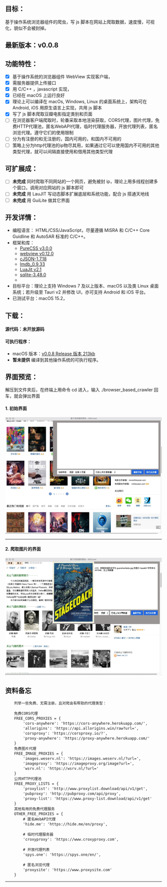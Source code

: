 ## 目标：
基于操作系统浏览器组件的爬虫，写 js 脚本在网站上爬取数据，速度慢，可视化，貌似不会被封掉。

## 最新版本：v0.0.8

## 功能特性：
- [x] 基于操作系统的浏览器组件 WebView 实现客户端，
- [x] 需服务器提供上传接口
- [x] 用 C/C++ ，javascript 实现，
- [x] 已经在 macOS 上运行良好
- [x] 理论上可以编译在 macOs, Windows, Linux 的桌面系统上，架构可在 Android, iOS 用原生语言上实现，共用 js 脚本
- [x] 写了 js 脚本爬取豆瓣电影指定类别和页面
- [ ] 在浏览器客户端爬取时，轮番采取本地渲染获取，CORS代理，图片代理，免费HTTP代理池，匿名WebAPI代理，临时代理服务器，开放代理列表，匿名浏览代理。遵守它们的使用限制
- [ ] 分为有注册的和无注册的，国内可用的，和国内不可用的
- [ ] 策略上分为http代理池的ip物尽其用，如果通过它可以使用国内不可用的其他类型代理，就可以间隔直接使用和借用其他类型代理
  
## 可扩展成：
- [ ] **未完成** 同时爬取不同网站的一个网页，避免被封 ip，理论上用多线程创建多个窗口，调用对应网站的 js 脚本即可
- [ ] **未完成** 用 LauJIT 写动态脚本扩展底层和系统功能，配合 js 搭通天地线
- [ ] **未完成** 用 GuiLite 做其它界面

## 开发详情：
* 编程语言： HTML/CSS/JavaScript，尽量遵循 MiSRA 和 C/C++ Core Guidline 和 AutoSAR 标准的 C/C++。
* 框架和库：
  * [PureCSS v3.0.0](https://pure-css.github.io/)
  * [webview v0.12.0](https://github.com/webview/webview)
  * [cJSON-1.7.18](https://github.com/DaveGamble/cJSON)
  * [lmdb_0.9.33](https://git.openldap.org/openldap/openldap/tree/mdb.master)
  * [LuaJit v2.1](https://repo.or.cz/w/luajit-2.0.git)
  * [sqlite-3.48.0](https://www.sqlite.org/2025/sqlite-amalgamation-3480000.zip)
  * 
* 目标平台：理论上支持 Windows 7 及以上版本、macOS 以及类 Linux 桌面系统；若升级至 Tauri v2 并修改 UI，亦可支持 Android 和 iOS 平台。
* 已测试平台：macOS 15.2，

## 下载：
#### 源代码：未开放源码

#### 可执行程序：
* macOS 版本：[v0.0.8 Release 版本 213kb](md/work/Browser-based_Crawler/基于浏览器的爬虫v0.0.8.zip)
* **暂未提供** 编译到其他操作系统的可执行程序。

## 界面预览：
解压到文件夹后，在终端上用命令 cd 进入，输入 ./browser_based_crawler 回车，就会弹出界面

#### 1. 初始界面
<!-- 仅针对特定图片，自适应父容器宽度 -->
<img src="md/work/Browser-based_Crawler/Browser-based_Crawler_01.jpg" class="markdown-img-container" alt="初始界面">

---
#### 2. 爬取图片的界面

<img src="md/work/Browser-based_Crawler/Browser-based_Crawler_02.jpg" class="markdown-img-container" alt="爬取图片的界面">


## 资料备忘
```
	列举一些免费、无需注册，且对爬虫有帮助的代理类型：

	免费CORS代理
	FREE_CORS_PROXIES = {
		'cors-anywhere': 'https://cors-anywhere.herokuapp.com/',
		'allorigins': 'https://api.allorigins.win/raw?url=',
		'corsproxy': 'https://corsproxy.io/?',
		'proxy-anywhere': 'https://proxy-anywhere.herokuapp.com/'
	}
	免费图片代理
	FREE_IMAGE_PROXIES = {
		'images.weserv.nl': 'https://images.weserv.nl/?url=',
		'imageproxy': 'https://imageproxy.org/image?url=',
		'wsrv.nl': 'https://wsrv.nl/?url='
	}
	公共HTTP代理池
	FREE_PROXY_LISTS = {
		'proxylist': 'http://www.proxylist.download/api/v1/get',
		'pubproxy': 'http://pubproxy.com/api/proxy',
		'proxy-list': 'https://www.proxy-list.download/api/v1/get'
	}
	其他有用的免费代理服务
	OTHER_FREE_PROXIES = {
		# 匿名WebAPI代理
		'hide.me': 'https://hide.me/en/proxy',
		
		# 临时代理服务器
		'croxyproxy': 'https://www.croxyproxy.com',
		
		# 开放代理列表
		'spys.one': 'https://spys.one/en/',
		
		# 匿名浏览代理
		'proxysite': 'https://www.proxysite.com'
	}
```

---

